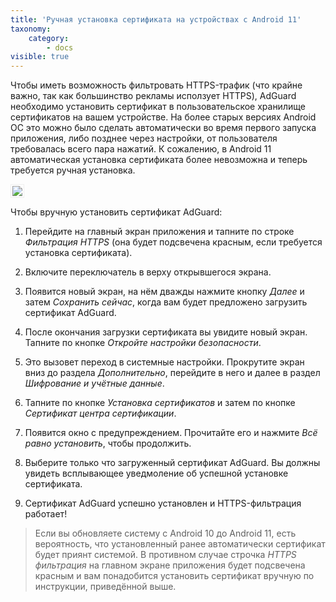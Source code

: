 ```yaml
---
title: 'Ручная установка сертификата на устройствах с Android 11'
taxonomy:
    category:
        - docs
visible: true
---
```


Чтобы иметь возможность фильтровать HTTPS-трафик (что крайне важно, так как большинство рекламы исползует HTTPS), AdGuard необходимо установить сертификат в пользовательское хранилище сертификатов на вашем устройстве. На более старых версиях Android ОС это можно было сделать автоматически во время первого запуска приложения, либо позднее через настройки, от пользователя требовалась всего пара нажатий. К сожалению, в Android 11 автоматическая установка сертификата более невозможна и теперь требуется ручная установка.

<img src="https://cdn.adguard.com/public/Adguard/Blog/Android/3-5/cert-ru.gif" style="border: 1px solid #efefef; max-width: 350px; padding: 2px;">

Чтобы вручную установить сертификат AdGuard:

1) Перейдите на главный экран приложения и тапните по строке *Фильтрация HTTPS* (она будет подсвечена красным, если требуется установка сертификата).

2) Включите переключатель в верху открывшегося экрана.

3) Появится новый экран, на нём дважды нажмите кнопку *Далее* и затем *Сохранить сейчас*, когда вам будет предложено загрузить сертификат AdGuard.

4) После окончания загрузки сертификата вы увидите новый экран. Тапните по кнопке *Откройте настройки безопасности*.

5) Это вызовет переход в системные настройки. Прокрутите экран вниз до раздела *Дополнительно*, перейдите в него и далее в раздел *Шифрование и учётные данные*.

6) Тапните по кнопке *Установка сертификатов* и затем по кнопке *Сертификат центра сертификации*.

7) Появится окно с предупреждением. Прочитайте его и нажмите *Всё равно установить*, чтобы продолжить.

8) Выберите только что загруженный сертификат AdGuard. Вы должны увидеть всплывающее уведмоление об успешной установке сертификата.

9) Сертификат AdGuard успешно установлен и HTTPS-фильтрация работает!

>Если вы обновляете систему с Android 10 до Android 11, есть вероятность, что установленный ранее автоматически сертификат будет приянт системой. В противном случае строчка *HTTPS фильтрация* на главном экране приложения будет подсвечена красным и вам понадобится установить сертификат вручную по инструкции, приведённой выше.